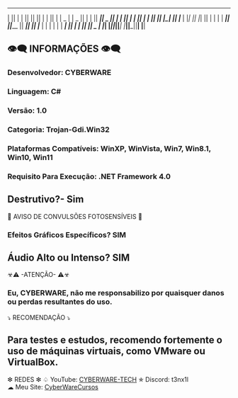  _______  __   __  _______  _______  __   __  ___      _______ 
|       ||  | |  ||       ||       ||  | |  ||   |    |   _   |
|    _  ||  | |  ||  _____||    _  ||  | |  ||   |    |  |_|  |
|   |_| ||  |_|  || |_____ |   |_| ||  |_|  ||   |    |       |
|    ___||       ||_____  ||    ___||       ||   |___ |       |
|   |    |       | _____| ||   |    |       ||       ||   _   |
|___|    |_______||_______||___|    |_______||_______||__| |__|

## 👁️‍🗨️ INFORMAÇÕES 👁️‍🗨️
### Desenvolvedor: CYBERWARE
### Linguagem: C#
### Versão: 1.0
### Categoria: Trojan-Gdi.Win32
### Plataformas Compatíveis: WinXP, WinVista, Win7, Win8.1, Win10, Win11 
### Requisito Para Execução: .NET Framework 4.0
## Destrutivo?- Sim

🚫 AVISO DE CONVULSÕES FOTOSENSÍVEIS 🚫
### Efeitos Gráficos Específicos? SIM
## Áudio Alto ou Intenso? SIM

☣⚠  -ATENÇÃO-  ⚠☣
### Eu, CYBERWARE, não me responsabilizo por quaisquer danos ou perdas resultantes do uso.

⤵ RECOMENDAÇÃO ⤵
## Para testes e estudos, recomendo fortemente o uso de máquinas virtuais, como VMware ou VirtualBox.

❇ REDES ❇
♤ YouTube: [CYBERWARE-TECH](https://www.youtube.com/@CYBERWARE-TECH)
✯ Discord: t3nx1l  
☁ Meu Site: [CyberWareCursos](https://linkfly.to/CyberWareCursos)
